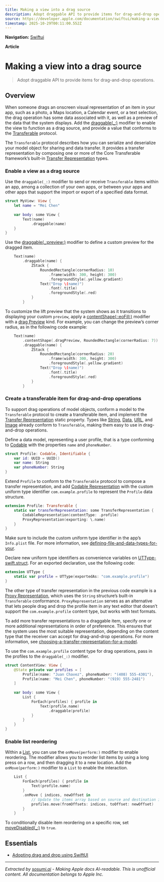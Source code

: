 ```yaml
---
title: Making a view into a drag source
description: Adopt draggable API to provide items for drag-and-drop operations.
source: https://developer.apple.com/documentation/swiftui/making-a-view-into-a-drag-source
timestamp: 2025-10-29T00:11:00.552Z
---
```


**Navigation:** [Swiftui](/documentation/swiftui)

**Article**

# Making a view into a drag source

> Adopt draggable API to provide items for drag-and-drop operations.

## Overview

When someone drags an onscreen visual representation of an item in your app, such as a photo, a Maps location, a Calendar event, or a text selection, the drag operation has some data associated with it, as well as a preview of the data that the system displays. Add the [draggable(_:)](/documentation/swiftui/view/draggable(_:)) modifier to enable the view to function as a drag source, and provide a value that conforms to the [Transferable](/documentation/CoreTransferable/Transferable) protocol.

The `Transferable` protocol describes how you can serialize and deserialize your model object for sharing and data transfer. It provides a transfer representation by composing one or more of the Core Transferable framework’s built-in [Transfer Representation](/documentation/CoreTransferable/TransferRepresentation) types.

### Enable a view as a drag source

Use the `draggable(_:)` modifier to send or receive `Transferable` items within an app, among a collection of your own apps, or between your apps and other apps that support the import or export of a specified data format.

```swift
struct MyView: View {
    let name = "Mei Chen"
    
    var body: some View {
        Text(name)
            .draggable(name)
    }
}
```

Use the [draggable(_:preview:)](/documentation/swiftui/view/draggable(_:preview:)) modifier to define a custom preview for the dragged item.

```swift
    Text(name)
        .draggable(name) {
            ZStack {
                RoundedRectangle(cornerRadius: 10)
                    .frame(width: 300, height: 300)
                    .foregroundStyle(.yellow.gradient)
                Text("Drop \(name)")
                    .font(.title)
                    .foregroundStyle(.red)
            }
        }
```

To customize the lift preview that the system shows as it transitions to displaying your custom `preview`, apply a [contentShape(_:_:eoFill:)](/documentation/swiftui/view/contentshape(_:_:eofill:)) modifier with a [drag Preview](/documentation/swiftui/contentshapekinds/dragpreview) kind. For example, you can change the preview’s corner radius, as in the following code example:

```swift
    Text(name)
        .contentShape(.dragPreview, RoundedRectangle(cornerRadius: 7))
        .draggable(name) {
            ZStack {
                RoundedRectangle(cornerRadius: 20)
                    .frame(width: 300, height: 300)
                    .foregroundStyle(.yellow.gradient)
                Text("Drop \(name)")
                    .font(.title)
                    .foregroundStyle(.red)
            }
        }
```

### Create a transferable item for drag-and-drop operations

To support drag operations of model objects, conform a model to the `Transferable` protocol to create a transferable item, and implement the [Transfer Representation](/documentation/CoreTransferable/TransferRepresentation) static property. Types like [String](/documentation/Swift/String), [Data](/documentation/Foundation/Data), [URL](/documentation/Foundation/URL), and [Image](/documentation/SwiftUI/Image) already conform to `Transferable`, making them easy to use in drag-and-drop operations.

Define a data model, representing a user profile, that is a type conforming to [Codable](/documentation/Swift/Codable) with the properties `name` and `phoneNumber`.

```swift
struct Profile: Codable, Identifiable {
    var id: UUID = UUID()
    var name: String
    var phoneNumber: String
}
```

Extend `Profile` to conform to the `Transferable` protocol to compose a transfer representation, and add [Codable Representation](/documentation/CoreTransferable/CodableRepresentation) with the custom uniform type identifier `com.example.profile` to represent the `Profile` data structure.

```swift
extension Profile: Transferable {
    static var transferRepresentation: some TransferRepresentation {
        CodableRepresentation(contentType: .profile)
        ProxyRepresentation(exporting: \.name)
    }
}
```

Make sure to include the custom uniform type identifier in the app’s `Info.plist` file. For more information, see [defining-file-and-data-types-for-your](/documentation/UniformTypeIdentifiers/defining-file-and-data-types-for-your-app).

Declare new uniform type identifiers as convenience variables on [UTType-swift.struct](/documentation/UniformTypeIdentifiers/UTType-swift.struct). For an exported declaration, use the following code:

```swift
extension UTType {
    static var profile = UTType(exportedAs: "com.example.profile")
}
```

The other type of transfer representation in the previous code example is a [Proxy Representation](/documentation/CoreTransferable/ProxyRepresentation), which uses the `String` structure’s built-in `Transferable` conformance. `ProxyRepresentation` serves as an alternative that lets people drag and drop the profile item in any text editor that doesn’t support the `com.example.profile` content type, but works with text formats.

To add more transfer representations to a draggable item, specify one or more additional representations in order of preference. This ensures that the system uses the most suitable representation, depending on the content type that the receiver can accept for drag-and-drop operations. For more information, see [choosing-a-transfer-representation-for-a-model](/documentation/CoreTransferable/choosing-a-transfer-representation-for-a-model-type).

To use the `com.example.profile` content type for drag operations, pass in the profiles to the `draggable(_:)` modifier.

```swift
struct ContentView: View {
    @State private var profiles = [
        Profile(name: "Juan Chavez", phoneNumber: "(408) 555-4301"),
        Profile(name: "Mei Chen", phoneNumber: "(919) 555-2481")
    ]
    
    var body: some View {
        List {
            ForEach(profiles) { profile in
                Text(profile.name)
                    .draggable(profile)
            }
        }
    }
}
```

### Enable list reordering

Within a [List](/documentation/swiftui/list), you can use the `onMove(perform:)` modifier to enable reordering. The modifier allows you to reorder list items by using a long press on a row, and then dragging it to a new location. Add the `onMove(perform:)` modifier to a `List` to enable the interaction.

```swift
    List {
        ForEach(profiles) { profile in
            Text(profile.name)
        }
        .onMove { indices, newOffset in
            // Update the items array based on source and destination indices.
            profiles.move(fromOffsets: indices, toOffset: newOffset)
        }
    }
```

To conditionally disable item reordering on a specific row, set [moveDisabled(_:)](/documentation/swiftui/view/movedisabled(_:)) to `true`.

## Essentials

- [Adopting drag and drop using SwiftUI](/documentation/swiftui/adopting-drag-and-drop-using-swiftui)

---

*Extracted by [sosumi.ai](https://sosumi.ai) - Making Apple docs AI-readable.*
*This is unofficial content. All documentation belongs to Apple Inc.*
